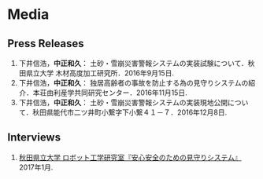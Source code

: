 Media
====================

Press Releases
--------------------
1. 下井信浩，**中正和久**： 土砂・雪崩災害警報システムの実装試験について．秋田県立大学 木材高度加工研究所．2016年9月15日. 
2. 下井信浩，**中正和久**： 独居高齢者の事故を防止する為の見守りシステムの紹介．本荘由利産学共同研究センター．2016年11月15日. 
3. 下井信浩，**中正和久**： 土砂・雪崩災害警報システムの実装現地公開について．秋田県能代市二ツ井町小繋字下小繋４１－７．2016年12月8日. 

Interviews
--------------------
1. [秋田県立大学 ロボット工学研究室『安心安全のための見守りシステム』](http://proengineer.internous.co.jp/content/columnfeature/7193) 2017年1月.
